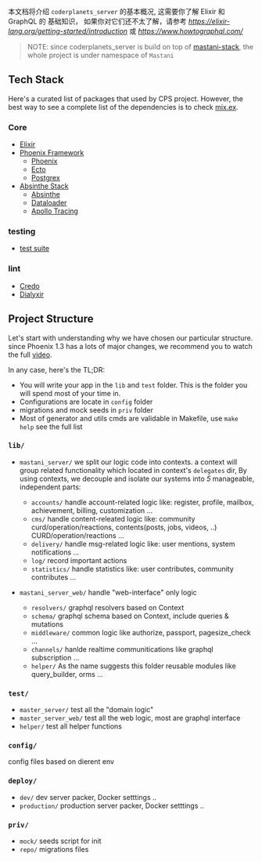 
本文档将介绍 `coderplanets_server` 的基本概况, 这需要你了解 Elixir 和 GraphQL 的
基础知识， 如果你对它们还不太了解，请参考
*https://elixir-lang.org/getting-started/introduction* 或 *https://www.howtographql.com/*

> NOTE: since coderplanets_server is build on top of [mastani-stack](https://github.com/mastani-stack), the whole project is under namespace of `Mastani`

## Tech Stack

Here's a curated list of packages that used by CPS project. However, the best way to see a complete list of the dependencies is to check [mix.ex](https://github.com/coderplanets/coderplanets_server/blob/dev/mix.exs).

### Core

- [Elixir](https://github.com/elixir-lang/elixir)
- [Phoenix Framework](https://github.com/phoenixframework)
  - [Phoenix](https://github.com/phoenixframework/phoenix)
  - [Ecto](https://github.com/elixir-ecto/ecto)
  - [Postgrex](https://github.com/elixir-ecto/postgrex)
- [Absinthe Stack](https://github.com/absinthe-graphql)
  - [Absinthe](https://github.com/absinthe-graphql/absinthe)
  - [Dataloader](https://github.com/absinthe-graphql/dataloader)
  - [Apollo Tracing](https://github.com/sikanhe/apollo-tracing-elixir)

### testing
- [test suite](https://hexdocs.pm/phoenix/testing.html#content)

### lint

- [Credo](https://github.com/rrrene/credo)
- [Dialyxir](https://github.com/jeremyjh/dialyxir)



## Project Structure

Let's start with understanding why we have chosen our particular structure. since Phoenix 1.3 has a lots of major changes, we recommend you to watch the full [video](https://www.youtube.com/watch?v=tMO28ar0lW8).

In any case, here's the TL;DR:

- You will write your app in the `lib` and `test` folder. This is the folder you will spend most of your time in.
- Configurations are locate in `config` folder
- migrations and mock seeds in `priv` folder
- Most of generator and utils cmds are validable in Makefile, use `make help` see the full list

### `lib/`

- `mastani_server/`  we split our logic code into contexts. a context will group
  related functionality which located in context's `delegates` dir,  By using contexts, we decouple and isolate our systems into *5* manageable, independent parts:
  - `accounts/` handle account-related logic like: register, profile, mailbox, achievement, billing, customization ...
  - `cms/` handle content-releated logic like: community curd/operation/reactions, contents(posts, jobs, videos, ..) CURD/operation/reactions ...
  - `delivery/` handle msg-related logic like: user mentions, system notifications ...
  - `log/` record important actions
  - `statistics/` handle statistics like: user contributes, community contributes ...
  
- `mastani_server_web/` handle "web-interface" only logic
  - `resolvers/` graphql resolvers based on Context
  - `schema/` graphql schema based on Context, include queries & mutations
  - `middleware/` common logic like authorize, passport, pagesize_check ...
  - `channels/` hanlde realtime communitications like graphql subscription ...
  - `helper/` As the name suggests this folder reusable modules like query_builder, orms ...

### `test/`

- `master_server/` test all the "domain logic"
- `master_server_web/` test all the web logic, most are graphql interface
- `helper/` test all helper functions

### `config/`

config files based on dierent env

### `deploy/`

- `dev/` dev server packer, Docker setttings ..
- `production/` production server packer, Docker setttings ..

### `priv/`

- `mock/` seeds script for init
- `repo/` migrations files

